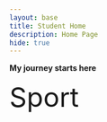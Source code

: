 ```yaml
---
layout: base
title: Student Home 
description: Home Page
hide: true
---
```


**My journey starts here**

<font size="30">Sport</font>




